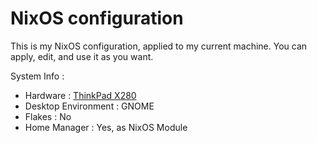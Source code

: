# NixOS configuration
This is my NixOS configuration, applied to my current machine. You can apply, edit, and use it as you want.

System Info : 
- Hardware : [ThinkPad X280](https://github.com/NixOS/nixos-hardware/blob/master/lenovo/thinkpad/x280/default.nix)
- Desktop Environment : GNOME
- Flakes : No
- Home Manager : Yes, as NixOS Module
